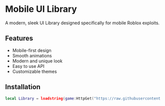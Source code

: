 # Mobile UI Library

A modern, sleek UI Library designed specifically for mobile Roblox exploits.

## Features
- Mobile-first design
- Smooth animations
- Modern and unique look
- Easy to use API
- Customizable themes

## Installation
```lua
local Library = loadstring(game:HttpGet("https://raw.githubusercontent.com/YourUsername/Mobile-UI-Library/main/src/init.lua"))()
